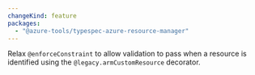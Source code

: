 ```yaml
---
changeKind: feature
packages:
  - "@azure-tools/typespec-azure-resource-manager"
---
```


Relax `@enforceConstraint` to allow validation to pass when a resource is identified using the `@legacy.armCustomResource` decorator.
